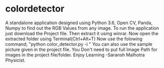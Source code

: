 # colordetector
A standalone application designed using Python 3.6, Open CV, Panda, Numpy to find out the RGB Values from any image.
To run the application just download the Project file.
Then extract it using winrar.
Now open the extracted folder using Terminal(Ctrl+Alt+T)
Now use the folowing command;
"python color_detector.py -i <Image Path>"
You can also use the sample picture given in the project file.
You Don't need to put full Image Path for images in the project file/folder.
Enjoy Learning
-Saransh Malhotra
Physicist.

